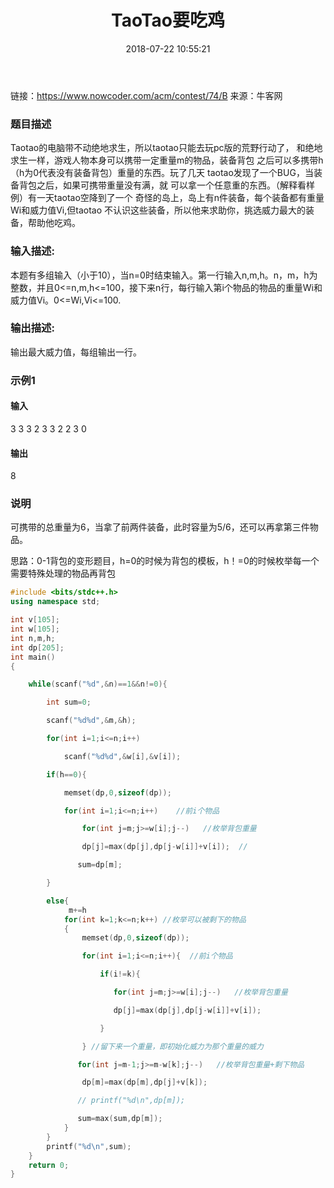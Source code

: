 ﻿---
title: TaoTao要吃鸡
date: 2018-07-22 10:55:21
tags:
- 背包问题
- Nowcoder
categories:
- ACM
- 背包问题
description: 2018年全国多校算法寒假训练营练习比赛（第二场）B(0 1背包变化 特殊处理一个物品)
top:
---


链接：https://www.nowcoder.com/acm/contest/74/B
来源：牛客网

### 题目描述


 Taotao的电脑带不动绝地求生，所以taotao只能去玩pc版的荒野行动了，
和绝地求生一样，游戏人物本身可以携带一定重量m的物品，装备背包
之后可以多携带h（h为0代表没有装备背包）重量的东西。玩了几天
taotao发现了一个BUG，当装备背包之后，如果可携带重量没有满，就
可以拿一个任意重的东西。（解释看样例）有一天taotao空降到了一个
奇怪的岛上，岛上有n件装备，每个装备都有重量Wi和威力值Vi,但taotao
不认识这些装备，所以他来求助你，挑选威力最大的装备，帮助他吃鸡。

### 输入描述:
本题有多组输入（小于10），当n=0时结束输入。第一行输入n,m,h。n，m，h为整数，并且0<=n,m,h<=100，接下来n行，每行输入第i个物品的物品的重量Wi和威力值Vi。0<=Wi,Vi<=100.
### 输出描述:
输出最大威力值，每组输出一行。

### 示例1

#### 输入

3 3 3
2 3
3 2
2 3
0


#### 输出

8


### 说明

可携带的总重量为6，当拿了前两件装备，此时容量为5/6，还可以再拿第三件物品。

思路：0-1背包的变形题目，h=0的时候为背包的模板，h！=0的时候枚举每一个需要特殊处理的物品再背包
```c++
#include <bits/stdc++.h>
using namespace std;

int v[105];
int w[105];
int n,m,h;
int dp[205];
int main()
{

    while(scanf("%d",&n)==1&&n!=0){

        int sum=0;

        scanf("%d%d",&m,&h);

        for(int i=1;i<=n;i++)

            scanf("%d%d",&w[i],&v[i]);

        if(h==0){

            memset(dp,0,sizeof(dp));

            for(int i=1;i<=n;i++)    //前i个物品

                for(int j=m;j>=w[i];j--)   //枚举背包重量

                dp[j]=max(dp[j],dp[j-w[i]]+v[i]);  //

               sum=dp[m];

        }

        else{
             m+=h
            for(int k=1;k<=n;k++) //枚举可以被剩下的物品
            {
                memset(dp,0,sizeof(dp));

                for(int i=1;i<=n;i++){  //前i个物品

                    if(i!=k){

                       for(int j=m;j>=w[i];j--)   //枚举背包重量

                       dp[j]=max(dp[j],dp[j-w[i]]+v[i]);

                    }

                } //留下来一个重量，即初始化威力为那个重量的威力

               for(int j=m-1;j>=m-w[k];j--)   //枚举背包重量+剩下物品

                dp[m]=max(dp[m],dp[j]+v[k]);

               // printf("%d\n",dp[m]);

               sum=max(sum,dp[m]);
            }
        }
        printf("%d\n",sum);
    }
    return 0;
}

```

